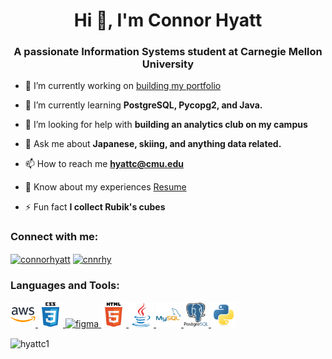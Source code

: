 <h1 align="center">Hi 👋, I'm Connor Hyatt</h1>
<h3 align="center">A passionate Information Systems student at Carnegie Mellon University</h3>

- 🔭 I’m currently working on [building my portfolio](https://github.com/hyattc1/Portfolio)

- 🌱 I’m currently learning **PostgreSQL, Pycopg2, and Java.**

- 🤝 I’m looking for help with **building an analytics club on my campus**

- 💬 Ask me about **Japanese, skiing, and anything data related.**

- 📫 How to reach me **hyattc@cmu.edu**

- 📄 Know about my experiences [Resume](https://drive.google.com/file/d/1cu5czho3mwnuS1AQLq7GWYZ682drz7R_/view?usp=sharing)

- ⚡ Fun fact **I collect Rubik's cubes**

<h3 align="left">Connect with me:</h3>
<p align="left">
<a href="https://linkedin.com/in/connorhyatt" target="blank"><img align="center" src="https://raw.githubusercontent.com/rahuldkjain/github-profile-readme-generator/master/src/images/icons/Social/linked-in-alt.svg" alt="connorhyatt" height="30" width="40" /></a>
<a href="https://instagram.com/cnnrhy" target="blank"><img align="center" src="https://raw.githubusercontent.com/rahuldkjain/github-profile-readme-generator/master/src/images/icons/Social/instagram.svg" alt="cnnrhy" height="30" width="40" /></a>
</p>

<h3 align="left">Languages and Tools:</h3>
<p align="left"> <a href="https://aws.amazon.com" target="_blank" rel="noreferrer"> <img src="https://raw.githubusercontent.com/devicons/devicon/master/icons/amazonwebservices/amazonwebservices-original-wordmark.svg" alt="aws" width="40" height="40"/> </a> <a href="https://www.w3schools.com/css/" target="_blank" rel="noreferrer"> <img src="https://raw.githubusercontent.com/devicons/devicon/master/icons/css3/css3-original-wordmark.svg" alt="css3" width="40" height="40"/> </a> <a href="https://www.figma.com/" target="_blank" rel="noreferrer"> <img src="https://www.vectorlogo.zone/logos/figma/figma-icon.svg" alt="figma" width="40" height="40"/> </a> <a href="https://www.w3.org/html/" target="_blank" rel="noreferrer"> <img src="https://raw.githubusercontent.com/devicons/devicon/master/icons/html5/html5-original-wordmark.svg" alt="html5" width="40" height="40"/> </a> <a href="https://www.java.com" target="_blank" rel="noreferrer"> <img src="https://raw.githubusercontent.com/devicons/devicon/master/icons/java/java-original.svg" alt="java" width="40" height="40"/> </a> <a href="https://www.mysql.com/" target="_blank" rel="noreferrer"> <img src="https://raw.githubusercontent.com/devicons/devicon/master/icons/mysql/mysql-original-wordmark.svg" alt="mysql" width="40" height="40"/> </a> <a href="https://www.postgresql.org" target="_blank" rel="noreferrer"> <img src="https://raw.githubusercontent.com/devicons/devicon/master/icons/postgresql/postgresql-original-wordmark.svg" alt="postgresql" width="40" height="40"/> </a> <a href="https://www.python.org" target="_blank" rel="noreferrer"> <img src="https://raw.githubusercontent.com/devicons/devicon/master/icons/python/python-original.svg" alt="python" width="40" height="40"/> </a> </p>

<p><img align="center" src="https://github-readme-stats.vercel.app/api/top-langs?username=hyattc1&show_icons=true&locale=en&layout=compact" alt="hyattc1" /></p>
